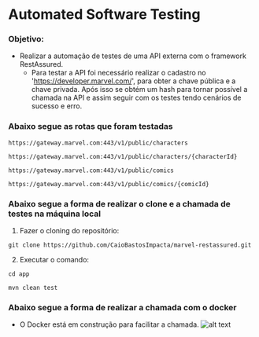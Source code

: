 # Automated Software Testing

### Objetivo:
* Realizar a automação de testes de uma API externa com o framework RestAssured.
    * Para testar a API foi necessário realizar o cadastro no 'https://developer.marvel.com/', para obter a chave pública e a chave privada. 
    Após isso se obtém um hash para tornar possível a chamada na API e assim seguir com os testes tendo cenários de sucesso e erro.

### Abaixo segue as rotas que foram testadas

``` shell
https://gateway.marvel.com:443/v1/public/characters
```
``` shell
https://gateway.marvel.com:443/v1/public/characters/{characterId}
```
``` shell
https://gateway.marvel.com:443/v1/public/comics
```
``` shell
https://gateway.marvel.com:443/v1/public/comics/{comicId}
```

### Abaixo segue a forma de realizar o clone e a chamada de testes na máquina local

1. Fazer o cloning do repositório:
``` shell
git clone https://github.com/CaioBastosImpacta/marvel-restassured.git
```

2. Executar o comando:
``` shell
cd app
```

``` shell
mvn clean test
```

### Abaixo segue a forma de realizar a chamada com o docker

* O Docker está em construção para facilitar a chamada.
![alt text](https://www.radcorp.com.br/site/assets/images/construcao-1000x750.png)